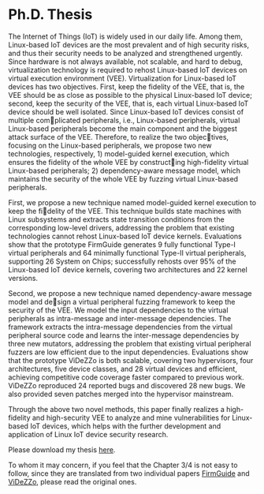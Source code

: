 # Ph.D. Thesis

The Internet of Things (IoT) is widely used in our daily life. Among them,
Linux-based IoT devices are the most prevalent and of high security risks, and
thus their security needs to be analyzed and strengthened urgently. Since
hardware is not always available, not scalable, and hard to debug,
virtualization technology is required to rehost Linux-based IoT devices on
virtual execution environment (VEE). Virtualization for Linux-based IoT devices
has two objectives.  First, keep the fidelity of the VEE, that is, the VEE
should be as close as possible to the physical Linux-based IoT device; second,
keep the security of the VEE, that is, each virtual Linux-based IoT device
should be well isolated. Since Linux-based IoT devices consist of multiple
com￾plicated peripherals, i.e., Linux-based peripherals, virtual Linux-based
peripherals become the main component and the biggest attack surface of the VEE.
Therefore, to realize the two objec￾tives, focusing on the Linux-based
peripherals, we propose two new technologies, respectively, 1) model-guided
kernel execution, which ensures the fidelity of the whole VEE by construct￾ing
high-fidelity virtual Linux-based peripherals; 2) dependency-aware message
model, which maintains the security of the whole VEE by fuzzing virtual
Linux-based peripherals.

First, we propose a new technique named model-guided kernel execution to keep
the fi￾delity of the VEE. This technique builds state machines with Linux
subsystems and extracts state transition conditions from the corresponding
low-level drivers, addressing the problem that existing technologies cannot
rehost Linux-based IoT device kernels. Evaluations show that the prototype
FirmGuide generates 9 fully functional Type-I virtual peripherals and 64
minimally functional Type-II virtual peripherals, supporting 26 System on Chips;
successfully rehosts over 95% of the Linux-based IoT device kernels, covering
two architectures and 22 kernel versions.

Second, we propose a new technique named dependency-aware message model and
de￾sign a virtual peripheral fuzzing framework to keep the security of the VEE.
We model the input dependencies to the virtual peripherals as intra-message and
inter-message dependencies. The framework extracts the intra-message
dependencies from the virtual peripheral source code and learns the
inter-message dependencies by three new mutators, addressing the problem that
existing virtual peripheral fuzzers are low efficient due to the input
dependencies. Evaluations show that the prototype ViDeZZo is both scalable,
covering two hypervisors, four architectures, five device classes, and 28
virtual devices and efficient, achieving competitive code coverage faster
compared to previous work. ViDeZZo reproduced 24 reported bugs and discovered 28
new bugs. We also provided seven patches merged into the hypervisor mainstream.

Through the above two novel methods, this paper finally realizes a high-fidelity
and high-security VEE to analyze and mine vulnerabilities for Linux-based IoT
devices, which helps with the further development and application of Linux IoT
device security research.

Please download my thesis [here](papers/zjuthesis-20231007.pdf).

To whom it may concern, if you feel that the Chapter 3/4 is not easy to follow,
since they are translated from two individual papers
[FirmGuide](papers/firmguide-ase21.pdf) and [ViDeZZo](papers/videzzo-sp23.pdf),
please read the original ones.